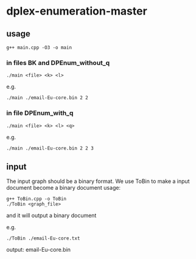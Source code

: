 # dplex-enumeration-master
## usage
```
g++ main.cpp -O3 -o main
```
### in files BK and DPEnum_without_q
```
./main <file> <k> <l>
```
e.g.
```
./main ./email-Eu-core.bin 2 2
```
### in file DPEnum_with_q
```
./main <file> <k> <l> <q>
```
e.g.
```
./main ./email-Eu-core.bin 2 2 3
```
## input
The input graph should be a binary format. We use ToBin to make a input document become a binary document
usage:
```
g++ ToBin.cpp -o ToBin
./ToBin <graph_file>
```
and it will output a binary document

e.g.
```
./ToBin ./email-Eu-core.txt
```
output: email-Eu-core.bin
